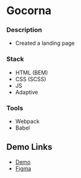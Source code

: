 # Gocorna

### Description

- Created a landing page

### Stack

- HTML (BEM)
- CSS (SCSS)
- JS
- Adaptive

### Tools

- Webpack
- Babel

## Demo Links

- [Demo](https://AndriiZakharenko.github.io/gocorna/)
- [Figma](https://www.figma.com/community/file/881195862226597419)


